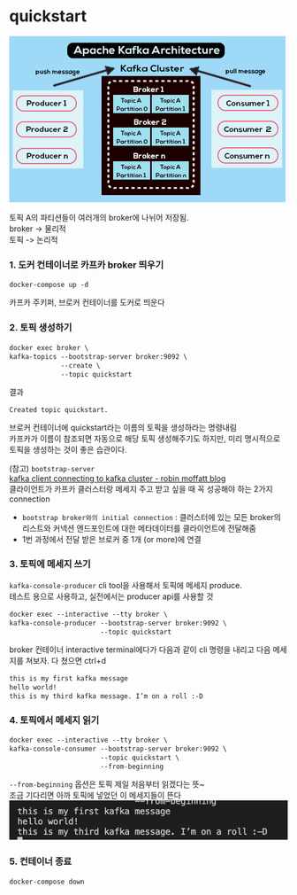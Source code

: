 
quickstart
==========

![카프카 기본 구조](../image/kafka-architecture.png)

토픽 A의 파티션들이 여러개의 broker에 나뉘어 저장됨.  
broker -> 물리적  
토픽 -> 논리적  


### 1. 도커 컨테이너로 카프카 broker 띄우기
```
docker-compose up -d
```
카프카 주키퍼, 브로커 컨테이너를 도커로 띄운다

### 2. 토픽 생성하기
```
docker exec broker \
kafka-topics --bootstrap-server broker:9092 \
             --create \
             --topic quickstart
```

결과
```
Created topic quickstart.
```

브로커 컨테이너에 quickstart라는 이름의 토픽을 생성하라는 명령내림  
카프카가 이름이 참조되면 자동으로 해당 토픽 생성해주기도 하지만, 미리 명시적으로 토픽을 생성하는 것이 좋은 습관이다.  

(참고) `bootstrap-server`  
[kafka client connecting to kafka cluster - robin moffatt blog](https://www.confluent.io/blog/kafka-client-cannot-connect-to-broker-on-aws-on-docker-etc/)  
클라이언트가 카프카 클러스터랑 메세지 주고 받고 싶을 때 꼭 성공해야 하는 2가지 connection
- `bootstrap broker와의 initial connection` : 클러스터에 있는 모든 broker의 리스트와 커넥션 엔드포인트에 대한 메타데이터를 클라이언트에 전달해줌
- 1번 과정에서 전달 받은 브로커 중 1개 (or more)에 연결

### 3. 토픽에 메세지 쓰기
`kafka-console-producer` cli tool을 사용해서 토픽에 메세지 produce.  
테스트 용으로 사용하고, 실전에서는 producer api를 사용할 것

```
docker exec --interactive --tty broker \
kafka-console-producer --bootstrap-server broker:9092 \
                       --topic quickstart
```
broker 컨테이너 interactive terminal에다가 다음과 같이 cli 명령을 내리고
다음 메세지를 쳐보자. 다 쳤으면 ctrl+d
```
this is my first kafka message
hello world!
this is my third kafka message. I’m on a roll :-D
```

### 4. 토픽에서 메세지 읽기
```
docker exec --interactive --tty broker \
kafka-console-consumer --bootstrap-server broker:9092 \
                       --topic quickstart \
                       --from-beginning
```
`--from-beginning` 옵션은 토픽 제일 처음부터 읽겠다는 뜻~  
조금 기다리면 아까 토픽에 넣었던 이 메세지들이 뜬다
![결과](../image/1_quickstart_read_message.png)

### 5. 컨테이너 종료
```
docker-compose down
```